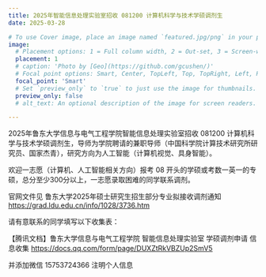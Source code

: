 ```yaml
---
title: 2025年智能信息处理实验室招收 081200 计算机科学与技术学硕调剂生
date: 2025-03-28

# To use Cover image, place an image named `featured.jpg/png` in your page's folder.
image:
  # Placement options: 1 = Full column width, 2 = Out-set, 3 = Screen-width
  placement: 1
  # caption: 'Photo by [Geo](https://github.com/gcushen/)'
  # Focal point options: Smart, Center, TopLeft, Top, TopRight, Left, Right, BottomLeft, Bottom, BottomRight
  focal_point: 'Smart'
  # Set `preview_only` to `true` to just use the image for thumbnails.
  preview_only: false
  # alt_text: An optional description of the image for screen readers.

---
```

2025年鲁东大学信息与电气工程学院智能信息处理实验室招收 081200 计算机科学与技术学硕调剂生，导师为学院聘请的兼职导师（中国科学院计算技术研究所研究员、国家杰青），研究方向为人工智能（计算机视觉、具身智能）。

<!--more-->

欢迎一志愿（计算机、人工智能相关方向）报考 08 开头的学硕或考数一英一的专硕，总分至少300分以上，一志愿录取困难的同学联系调剂。

官网文件见 鲁东大学2025年硕士研究生招生部分专业拟接收调剂通知 https://grad.ldu.edu.cn/info/1028/3736.htm

请有意联系的同学填写以下收集表：

【腾讯文档】鲁东大学信息与电气工程学院 智能信息处理实验室 学硕调剂申请 信息收集
https://docs.qq.com/form/page/DUXZtRkVBZUp2SmV5

并添加微信 15753724366 注明个人信息
